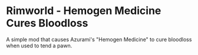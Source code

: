 # Rimworld - Hemogen Medicine Cures Bloodloss

A simple mod that causes Azurami's "Hemogen Medicine" to cure bloodloss when used to tend a pawn.